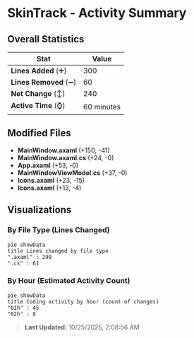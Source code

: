 # SkinTrack - Activity Summary 

## Overall Statistics

| Stat                   | Value                                                             |
| ---------------------- | ----------------------------------------------------------------- |
| **Lines Added** (➕)   | 300                                          |
| **Lines Removed** (➖) | 60                                        |
| **Net Change** (↕)    | 240                |
| **Active Time** (⌚)   | 60 minutes |


## Modified Files
- **MainWindow.axaml** (+150, -41)
- **MainWindow.axaml.cs** (+24, -0)
- **App.axaml** (+53, -0)
- **MainWindowViewModel.cs** (+37, -0)
- **Icons.axaml** (+23, -15)
- **Icons.axaml** (+13, -4)

## Visualizations

### By File Type (Lines Changed)

```mermaid
pie showData
title Lines changed by file type
".axaml" : 299
".cs" : 61
```

### By Hour (Estimated Activity Count)

```mermaid
pie showData
title Coding activity by hour (count of changes)
"01h" : 45
"02h" : 8
```


> **Last Updated:** 10/25/2025, 2:08:56 AM